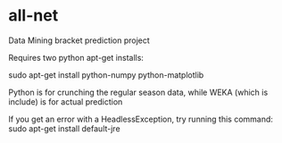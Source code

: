 all-net
=======

Data Mining bracket prediction project

Requires two python apt-get installs:

sudo apt-get install python-numpy python-matplotlib

Python is for crunching the regular season data, while WEKA (which is include) is for actual prediction

If you get an error with a HeadlessException, try running this command:
sudo apt-get install default-jre


